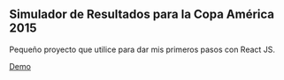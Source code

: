 ## Simulador de Resultados para la Copa América 2015

Pequeño proyecto que utilice para dar mis primeros pasos con React JS.

[Demo](http://manuelitox.com/demos/copa-america-2015/app/index.html) 
